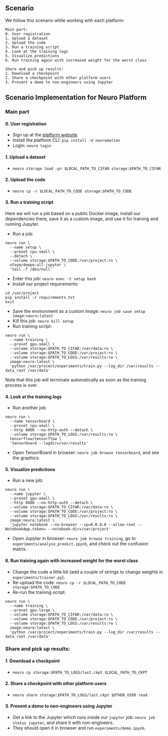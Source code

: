 ## Scenario
We follow this scenario while working with each platform:
```
Main part:
0. User registration
1. Upload a dataset
2. Upload the code
3. Run a training script
4. Look at the training logs
5. Visualize predictions
6. Run training again with increased weight for the worst class

Share and pick up results:
1. Download a checkpoint
2. Share a checkpoint with other platform users
3. Present a demo to non-engineers using Jupyter
```


## Scenario Implementation for **Neuro Platform**

### Main part

#### 0. User registration
* Sign up at the [platform website](https://neu.ro).
* Install the platform CLI: `pip install -U neuromation`
* Login: `neuro login`


#### 1. Upload a dataset
* `neuro storage load -pr $LOCAL_PATH_TO_CIFAR storage:$PATH_TO_CIFAR`


#### 2. Upload the code
* `neuro cp -r $LOCAL_PATH_TO_CODE storage:$PATH_TO_CODE`


#### 3. Run a training script 
Here we will run a job based on a public Docker image, install our dependencies there, 
save it as a custom image, and use it for training and running Jupyter. 
* Run a job:
```
neuro run \
  --name setup \
  --preset cpu-small \
  --detach \
  --volume storage:$PATH_TO_CODE:/var/project:ro \
  ufoym/deepo:all-jupyter \
  'tail -f /dev/null'
```
* Enter this job: `neuro exec -t setup bash`
* Install our project requirements:
```
cd /var/project
pip install -r requirements.txt
exit
```
* Save the environment as a custom image: `neuro job save setup image:neuro:latest`
* Kill this job: `neuro kill setup`
* Run training script: 
```
neuro run \
  --name training \
  --preset gpu-small \
  --volume storage:$PATH_TO_CIFAR:/var/data:ro \
  --volume storage:$PATH_TO_CODE:/var/project:ro \
  --volume storage:$PATH_TO_LOGS:/var/results:rw \
  image:neuro:latest \
  'python /var/project/experiments/train.py --log_dir /var/results --data_root /var/data'
```
Note that this job will terminate automatically as soon as the training process is over.

#### 4. Look at the training logs 
* Run another job:
```
neuro run \
  --name tensorboard \
  --preset cpu-small \
  --http 6006 --no-http-auth --detach \
  --volume storage:$PATH_TO_LOGS:/var/results:rw \
  tensorflow/tensorflow \
  'tensorboard --logdir=/var/results'
```
* Open TensorBoard in browser: `neuro job browse tensorboard`, and see the graphics.


#### 5. Visualize predictions 
* Run a new job:
```
neuro run \
  --name jupyter \
  --preset gpu-small \
  --http 8888 --no-http-auth --detach \
  --volume storage:$PATH_TO_CIFAR:/var/data:ro \
  --volume storage:$PATH_TO_CODE:/var/project:ro \
  --volume storage:$PATH_TO_LOGS:/var/results:ro \
  image:neuro:latest \
  'jupyter notebook --no-browser --ip=0.0.0.0 --allow-root --NotebookApp.token= --notebook-dir=/var/project'
```
* Open Jupyter in browser: `neuro job browse training`, 
  go to `experiments/analyse_predict.ipynb`, and check out the confusion matrix.


#### 6. Run training again with increased weight for the worst class 
* Change the code a little bit (add a couple of strings to change weights in `experiments/trainer.py`).
* Re-upload the code: `neuro cp -r $LOCAL_PATH_TO_CODE storage:$PATH_TO_CODE`
* Re-run the training script:
```
neuro run \
  --name training \
  --preset gpu-large \
  --volume storage:$PATH_TO_CIFAR:/var/data:ro \
  --volume storage:$PATH_TO_CODE:/var/project:ro \
  --volume storage:$PATH_TO_LOGS:/var/results:rw \
  image:neuro:latest \
  'python /var/project/experiments/train.py --log_dir /var/results --data_root /var/data'
```


### Share and pick up results:

#### 1. Download a checkpoint
* `neuro cp storage:$PATH_TO_LOGS/last.ckpt $LOCAL_PATH_TO_CKPT`


#### 2. Share a checkpoint with other platform users 
* `neuro share storage:$PATH_TO_LOGS/last.ckpt $OTHER_USER read`


#### 3. Present a demo to non-engineers using Jupyter
* Get a link to the Jupyter which runs inside our `jupyter` job:
`neuro job status jupyter`, and share it with non-engineers.
* They should open it in browser and run `experiments/demo.ipynb`.
